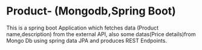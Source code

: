 # Product- (Mongodb,Spring Boot)
This is a spring boot Application which fetches data (Product name,description) from the external API, also some datas(Price details)from Mongo Db using spring data JPA and produces REST Endpoints.
